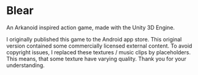 # Blear
An Arkanoid inspired action game, made with the Unity 3D Engine.

I originally published this game to the Android app store. This original version contained some commercially licensed external content. To avoid copyright issues, I replaced these textures / music clips by placeholders. This means, that some texture have varying quality. Thank you for your understanding.
